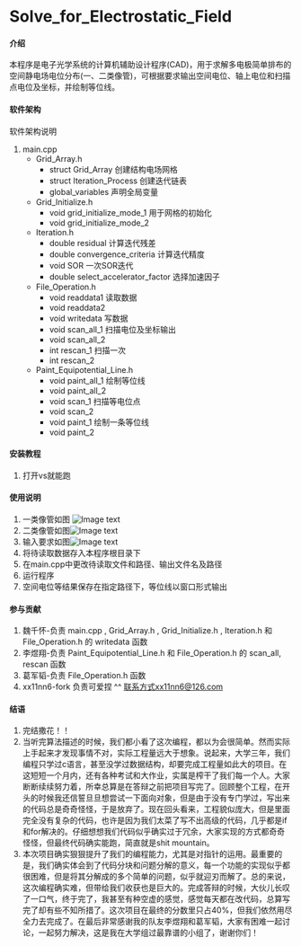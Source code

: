 # Solve_for_Electrostatic_Field

#### 介绍
本程序是电子光学系统的计算机辅助设计程序(CAD)，用于求解多电极简单排布的空间静电场电位分布(一、二类像管)，可根据要求输出空间电位、轴上电位和扫描点电位及坐标，并绘制等位线。
#### 软件架构
软件架构说明
1.  main.cpp
    - Grid_Array.h
        - struct Grid_Array          创建结构电场网格
        - struct Iteration_Process   创建迭代链表
        - global_variables           声明全局变量
    - Grid_Initialize.h
        - void grid_initialize_mode_1  用于网格的初始化
        - void grid_initialize_mode_2
    - Iteration.h
        - double residual                  计算迭代残差
        - double convergence_criteria      计算迭代精度
        - void SOR                       一次SOR迭代
        - double select_accelerator_factor 选择加速因子
    - File_Operation.h
        - void readdata1  读取数据
        - void readdata2
        - void writedata    写数据
        - void scan_all_1   扫描电位及坐标输出
        - void scan_all_2
        - int rescan_1      扫描一次
        - int rescan_2    
    - Paint_Equipotential_Line.h
        - void paint_all_1  绘制等位线
        - void paint_all_2     
        - void scan_1       扫描等电位点
        - void scan_2     
        - void paint_1      绘制一条等位线
        - void paint_2
                                    
#### 安装教程

1.  打开vs就能跑

#### 使用说明

1.  一类像管如图 ![Image text](https://gitee.com/xx11nn6/solve_for_-electrostatic_-field/raw/master/%E4%B8%80%E7%B1%BB%E5%83%8F%E7%AE%A1.png)
2.  二类像管如图![Image text](https://gitee.com/xx11nn6/solve_for_-electrostatic_-field/raw/master/%E4%BA%8C%E7%B1%BB%E5%83%8F%E7%AE%A1.png)
3.  输入要求如图![Image text](https://gitee.com/xx11nn6/solve_for_-electrostatic_-field/raw/master/%E8%BE%93%E5%85%A5%E5%8F%98%E9%87%8F%E5%8F%8A%E6%A0%BC%E5%BC%8F%E8%A6%81%E6%B1%82.png)
4.  将待读取数据存入本程序根目录下
5.  在main.cpp中更改待读取文件和路径、输出文件名及路径
6.  运行程序
7.  空间电位等结果保存在指定路径下，等位线以窗口形式输出

#### 参与贡献

1.  魏千怀-负责 main.cpp , Grid_Array.h , Grid_Initialize.h , Iteration.h 和 File_Operation.h 的 writedata 函数
2.  李煜翔-负责 Paint_Equipotential_Line.h 和 File_Operation.h 的 scan_all, rescan 函数
3.  葛军韬-负责 File_Operation.h 函数
4.  xx11nn6-fork 负责可爱捏 ^^ 联系方式xx11nn6@126.com


#### 结语

1.  完结撒花！！
2.  当听完算法描述的时候，我们都小看了这次编程，都以为会很简单。然而实际上手起来才发现事情不对，实际工程量远大于想象。说起来，大学三年，我们编程只学过c语言，甚至没学过数据结构，却要完成工程量如此大的项目。在这短短一个月内，还有各种考试和大作业，实属是榨干了我们每一个人。大家断断续续努力着，所幸总算是在答辩之前把项目写完了。回顾整个工程，在开头的时候我还信誓旦旦想尝试一下面向对象，但是由于没有专门学过，写出来的代码总是奇奇怪怪，于是放弃了。现在回头看来，工程貌似庞大，但是里面完全没有复杂的代码，也许是因为我们太菜了写不出高级的代码，几乎都是if和for解决的。仔细想想我们代码似乎确实过于冗余，大家实现的方式都奇奇怪怪，但最终代码确实能跑，简直就是shit mountain。
3.  本次项目确实狠狠提升了我们的编程能力，尤其是对指针的运用。最重要的是，我们确实体会到了代码分块和问题分解的意义，每一个功能的实现似乎都很困难，但是将其分解成的多个简单的问题，似乎就迎刃而解了。总的来说，这次编程确实难，但带给我们收获也是巨大的。完成答辩的时候，大伙儿长叹了一口气，终于完了，我甚至有种空虚的感觉，感觉每天都在改代码，总算写完了却有些不知所措了。这次项目在最终的分数里只占40%，但我们依然用尽全力去完成了。在最后非常感谢我的队友李煜翔和葛军韬，大家有困难一起讨论，一起努力解决，这是我在大学组过最靠谱的小组了，谢谢你们！
